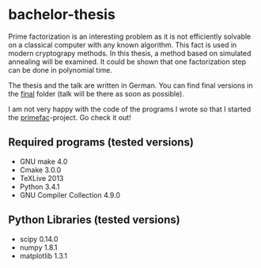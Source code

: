 # bachelor-thesis
Prime factorization is an interesting problem as it is not efficiently solvable on a classical computer with any known algorithm. This fact is used in modern cryptograpy methods. In this thesis, a method based on simulated annealing will be examined. It could be shown that one factorization step can be done in polynomial time.

The thesis and the talk are written in German. You can find final versions in the [final](https://github.com/f-koehler/bachelor-thesis/tree/master/final) folder (talk will be there as soon as possible).

I am not very happy with the code of the programs I wrote so that I started the [primefac](https://github.com/f-koehler/primefac)-project. Go check it out!

## Required programs (tested versions)
* GNU make 4.0
* Cmake 3.0.0
* TeXLive 2013
* Python 3.4.1
* GNU Compiler Collection 4.9.0

## Python Libraries (tested versions)
* scipy 0.14.0
* numpy 1.8.1
* matplotlib 1.3.1

